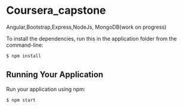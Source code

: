 # Coursera_capstone
Angular,Bootstrap,Express,NodeJs, MongoDB(work on progress)

To install the dependencies, run this in the application folder from the command-line:

```bash
$ npm install
```

## Running Your Application

Run your application using npm:

```bash
$ npm start
```
